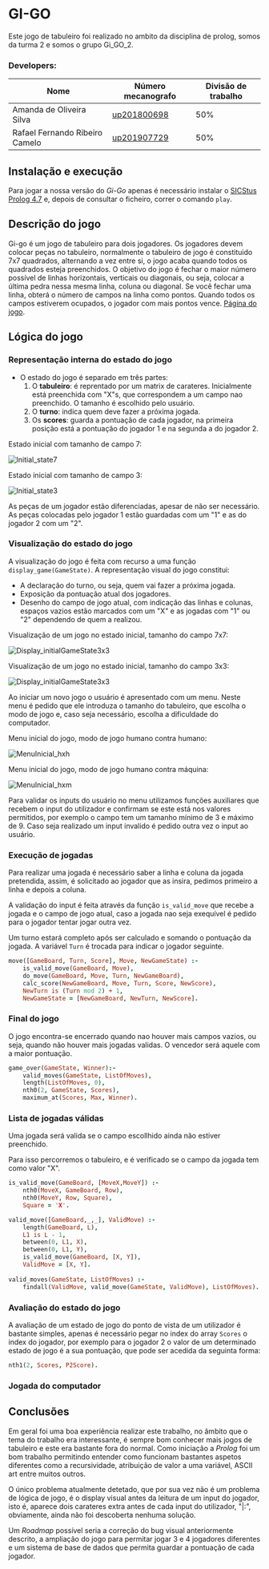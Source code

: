 # GI-GO

Este jogo de tabuleiro foi realizado no ambito da disciplina de prolog, somos da turma 2 e somos o grupo Gi_GO_2.

### Developers:
| Nome | Número mecanografo | Divisão de trabalho |
|---|---|---|
| Amanda de Oliveira Silva | [up201800698](https://sigarra.up.pt/feup/pt/fest_geral.cursos_list?pv_num_unico=201800698)| 50% |
| Rafael Fernando Ribeiro Camelo | [up201907729](https://sigarra.up.pt/feup/pt/fest_geral.cursos_list?pv_num_unico=201907729) | 50% |

## Instalação e execução

Para jogar a nossa versão do *Gi-Go* apenas é necessário instalar o [SICStus Prolog 4.7](https://sicstus.sics.se) e, depois de consultar o ficheiro, correr o comando ``play``.


## Descrição do jogo

Gi-go é um jogo de tabuleiro para dois jogadores. Os jogadores devem colocar peças no tabuleiro, normalmente o tabuleiro de jogo é constituido 7x7 quadrados, alternando a vez entre si, o jogo acaba quando todos os quadrados esteja preenchidos. O objetivo do jogo é fechar o maior número possível de linhas horizontais, verticais ou diagonais, ou seja, colocar a última pedra nessa mesma linha, coluna ou diagonal. Se você fechar uma linha, obterá o número de campos na linha como pontos. Quando todos os campos estiverem ocupados, o jogador com mais pontos vence.
[Página do jogo](https://boardgamegeek.com/boardgame/348086/gi-go).


## Lógica do jogo

### Representação interna do estado do jogo 

* O estado do jogo é separado em três partes:
    1. O **tabuleiro**: é reprentado por um matrix de carateres. Inicialmente está preenchida com "X"s, que correspondem a um campo nao preenchido. O tamanho é escolhido pelo usuário.
    2. O **turno**: indica quem deve fazer a próxima jogada.
    3. Os **scores**: guarda a pontuação de cada jogador, na primeira posição está a pontuação do jogador 1 e na segunda a do jogador 2.


Estado inicial com tamanho de campo 7:

![Initial_state7](./images/initial_state7.png)


Estado inicial com tamanho de campo 3:

![Initial_state3](./images/initial_state3.png)

As peças de um jogador estão diferenciadas, apesar de não ser necessário. As peças colocadas pelo jogador 1 estão guardadas com um "1" e as do jogador 2 com um "2".

### Visualização do estado do jogo

A visualização do jogo é feita com recurso a uma função ``display_game(GameState)``. A representação visual do jogo constitui:
* A declaração do turno, ou seja, quem vai fazer a próxima jogada.
* Exposição da pontuação atual dos jogadores. 
* Desenho do campo de jogo atual, com indicação das linhas e colunas, espaços vazios estão marcados com um "X" e as jogadas com "1" ou "2" dependendo de quem a realizou.


Visualização de um jogo no estado inicial, tamanho do campo 7x7:

![Display_initialGameState3x3](./images/Display_initialGameState7x7.png)


Visualização de um jogo no estado inicial, tamanho do campo 3x3:

![Display_initialGameState3x3](./images/Display_initialGameState3x3.png)


Ao iniciar um novo jogo o usuário é apresentado com um menu. Neste menu é pedido que ele introduza o tamanho do tabuleiro, que escolha o modo de jogo e, caso seja necessário, escolha a dificuldade do computador.

Menu inicial do jogo, modo de jogo humano contra humano:

![MenuInicial_hxh](./images/MenuInicial_hxh.png)

Menu inicial do jogo, modo de jogo humano contra máquina:

![MenuInicial_hxm](./images/MenuInicial_hxm.png)


Para validar os inputs do usuário no menu utilizamos funções auxiliares que recebem o input do utilizador e confirmam se este está nos valores permitidos, por exemplo o campo tem um tamanho mínimo de 3 e máximo de 9. Caso seja realizado um input invalido é pedido outra vez o input ao usuário.


### Execução de jogadas
Para realizar uma jogada é necessário saber a linha e coluna da jogada pretendida, assim, é solicitado ao jogador que as insira, pedimos primeiro a linha e depois a coluna.

A validação do input é feita através da função ``is_valid_move`` que recebe a jogada e o campo de jogo atual, caso a jogada nao seja exequível é pedido para o jogador tentar jogar outra vez.

Um turno estará completo após ser calculado e somando o pontuação da jogada. A variável ``Turn`` é trocada para indicar o jogador seguinte.

````prolog
move([GameBoard, Turn, Score], Move, NewGameState) :-
    is_valid_move(GameBoard, Move),
    do_move(GameBoard, Move, Turn, NewGameBoard),
    calc_score(NewGameBoard, Move, Turn, Score, NewScore),
    NewTurn is (Turn mod 2) + 1,    
    NewGameState = [NewGameBoard, NewTurn, NewScore].
````

### Final do jogo

O jogo encontra-se encerrado quando nao houver mais campos vazios, ou seja, quando não houver mais jogadas validas. O vencedor será aquele com a maior pontuação.

```prolog
game_over(GameState, Winner):-
    valid_moves(GameState, ListOfMoves),
    length(ListOfMoves, 0),
    nth0(2, GameState, Scores),
    maximum_at(Scores, Max, Winner).

``` 


### Lista de jogadas válidas
Uma jogada será valida se o campo escollhido ainda não estiver preenchido.

Para isso percorremos o tabuleiro, e é verificado se o campo da jogada tem como valor "X".

```prolog
is_valid_move(GameBoard, [MoveX,MoveY]) :-
    nth0(MoveX, GameBoard, Row),
    nth0(MoveY, Row, Square),
    Square = 'X'.

valid_move([GameBoard,_,_], ValidMove) :-
    length(GameBoard, L),
    L1 is L - 1,
    between(0, L1, X),
    between(0, L1, Y),
    is_valid_move(GameBoard, [X, Y]),
    ValidMove = [X, Y].
    
valid_moves(GameState, ListOfMoves) :-
    findall(ValidMove, valid_move(GameState, ValidMove), ListOfMoves).
```

### Avaliação do estado do jogo

A avaliação de um estado de jogo do ponto de vista de um utilizador é bastante simples, apenas é necessário pegar no index do array ``Scores`` o index do jogador, por exemplo para o jogador 2 o valor de um determinado estado de jogo é a sua pontuação, que pode ser acedida da seguinta forma:

````prolog
nth1(2, Scores, P2Score).
````

### Jogada do computador

## Conclusões

Em geral foi uma boa experiência realizar este trabalho, no âmbito que o tema do trabalho era interessante, é sempre bom conhecer mais jogos de tabuleiro e este era bastante fora do normal. Como iniciação a *Prolog* foi um bom trabalho permitindo entender como funcionam bastantes aspetos diferentes como a recursividade, atribuição de valor a uma variável, ASCII art entre muitos outros.

O único problema atualmente detetado, que por sua vez não é um problema de lógica de jogo, é o display visual antes da leitura de um input do jogador, isto é, aparece dois carateres extra antes de cada input do utilizador, "|:", obviamente, ainda não foi descoberta nenhuma solução.

Um *Roadmap* possível seria a correção do bug visual anteriormente descrito, a ampliação do jogo para permitar jogar 3 e 4 jogadores diferentes e um sistema de base de dados que permita guardar a pontuação de cada jogador.
